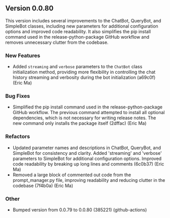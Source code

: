 ## Version 0.0.80

This version includes several improvements to the ChatBot, QueryBot, and SimpleBot classes, including new parameters for additional configuration options and improved code readability. It also simplifies the pip install command used in the release-python-package GitHub workflow and removes unnecessary clutter from the codebase.

### New Features

- Added `streaming` and `verbose` parameters to the `ChatBot` class initialization method, providing more flexibility in controlling the chat history streaming and verbosity during the bot initialization (a69c0f) (Eric Ma)

### Bug Fixes

- Simplified the pip install command used in the release-python-package GitHub workflow. The previous command attempted to install all optional dependencies, which is not necessary for writing release notes. The new command only installs the package itself (2dffac) (Eric Ma)

### Refactors

- Updated parameter names and descriptions in ChatBot, QueryBot, and SimpleBot for consistency and clarity. Added 'streaming' and 'verbose' parameters to SimpleBot for additional configuration options. Improved code readability by breaking up long lines and comments (6c0b37) (Eric Ma)
- Removed a large block of commented out code from the prompt_manager.py file, improving readability and reducing clutter in the codebase (7f4b0a) (Eric Ma)

### Other

- Bumped version from 0.0.79 to 0.0.80 (385221) (github-actions)